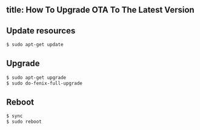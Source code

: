 title: How To Upgrade OTA To The Latest Version
---

## Update resources
```sh
$ sudo apt-get update
```
## Upgrade
```sh
$ sudo apt-get upgrade
$ sudo do-fenix-full-upgrade
```
## Reboot
```sh
$ sync
$ sudo reboot
```

